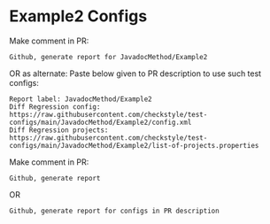 # Example2 Configs
Make comment in PR:
```
Github, generate report for JavadocMethod/Example2
```
OR as alternate:
Paste below given to PR description to use such test configs:
```
Report label: JavadocMethod/Example2
Diff Regression config: https://raw.githubusercontent.com/checkstyle/test-configs/main/JavadocMethod/Example2/config.xml
Diff Regression projects: https://raw.githubusercontent.com/checkstyle/test-configs/main/JavadocMethod/Example2/list-of-projects.properties
```
Make comment in PR:
```
Github, generate report
```
OR
```
Github, generate report for configs in PR description
```
